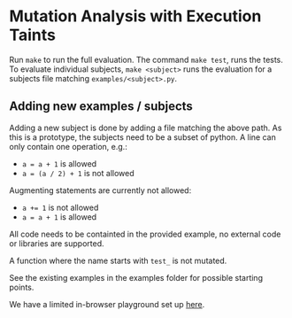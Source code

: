 # Mutation Analysis with Execution Taints

Run `make` to run the full evaluation. The command `make test`, runs the tests.
To evaluate individual subjects, `make <subject>` runs the evaluation for a subjects file matching `examples/<subject>.py`.

## Adding new examples / subjects

Adding a new subject is done by adding a file matching the above path.
As this is a prototype, the subjects need to be a subset of python.
A line can only contain one operation, e.g.:
- `a = a + 1` is allowed
- `a = (a / 2) + 1` is not allowed

Augmenting statements are currently not allowed:
- `a += 1` is not allowed
- `a = a + 1` is allowed

All code needs to be containted in the provided example, no external code or libraries are supported.

A function where the name starts with `test_` is not mutated.

See the existing examples in the examples folder for possible starting points.

We have a limited in-browser playground set up [here](https://anonymous-fse22.github.io/fse22/playground/lab/index.html).
